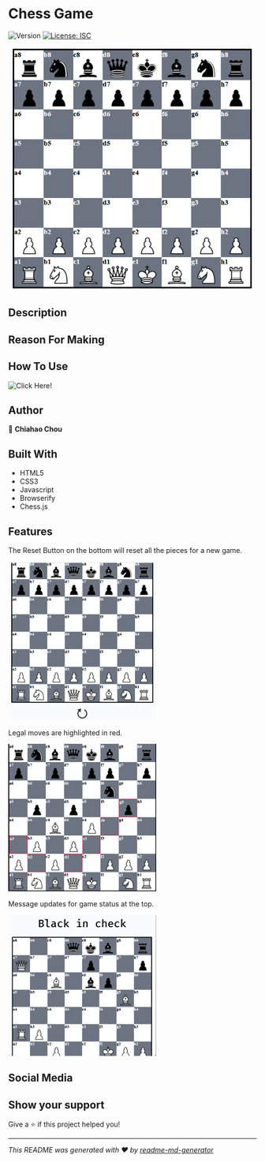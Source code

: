 <h1>Chess Game</h1>
<p>
  <img alt="Version" src="https://img.shields.io/badge/version-1-blue.svg?cacheSeconds=2592000" />
  <a href="#" target="_blank">
    <img alt="License: ISC" src="https://img.shields.io/badge/License-ISC-yellow.svg" />
  </a>
</p>


<picture><img alt="chess_screenshot" src= "./assets/images/chess_pic1.png"></picture>


## Description
> 


## Reason For Making
> 


## How To Use
![Click Here!](https://chiahao-codes.github.io/chess/)


## Author

👤 **Chiahao Chou**


## Built With
* HTML5
* CSS3
* Javascript
* Browserify
* Chess.js


## Features
<p>The Reset Button on the bottom will reset all the pieces for a new game.<p>
<picture><img alt="chess reset button screenshot" src="./assets/images/chess_pic2.png"></picture>



<p>Legal moves are highlighted in red.<p>
<picture><img alt="chess reset button screenshot" src="./assets/images/chess_pic3.png"></picture>



<p>Message updates for game status at the top.<p>
<picture><img alt="chess reset button screenshot" src="./assets/images/chess_pic4.png"></picture>


## Social Media


## Show your support

Give a ⭐️ if this project helped you!

***
_This README was generated with ❤️ by [readme-md-generator](https://github.com/kefranabg/readme-md-generator)_